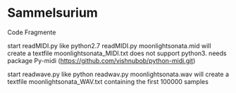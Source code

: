 # Sammelsurium
Code Fragmente 

start readMIDI.py 
like 
python2.7 readMIDI.py moonlightsonata.mid
will create a textfile moonlightsonata_MIDI.txt 
does not support python3. needs package Py-midi (https://github.com/vishnubob/python-midi.git)



start readwave.py
like
python readwav.py moonlightsonata.wav
will create a textfile moonlightsonata_WAV.txt containing the first 100000 samples
